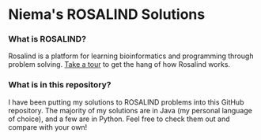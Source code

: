 # Niema's ROSALIND Solutions

### What is ROSALIND?
Rosalind is a platform for learning bioinformatics and programming through problem solving. [Take a tour](http://rosalind.info/problems/list-view/?location=bioinformatics-textbook-track) to get the hang of how Rosalind works.

### What is in this repository?
I have been putting my solutions to ROSALIND problems into this GitHub repository. The majority of my solutions are in Java (my personal language of choice), and a few are in Python. Feel free to check them out and compare with your own!

